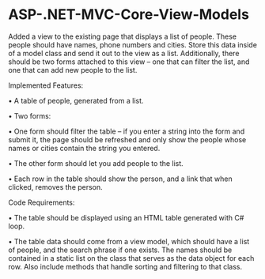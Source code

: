 # ASP-.NET-MVC-Core-View-Models
Added a view to the existing page that displays a list of people. These people
should have names, phone numbers and cities. Store this data inside of a
model class and send it out to the view as a list. Additionally, there should
be two forms attached to this view – one that can filter the list, and one that
can add new people to the list.

Implemented Features:

• A table of people, generated from a list.

• Two forms:

• One form should filter the table – if you enter a string into the
form and submit it, the page should be refreshed and only show
the people whose names or cities contain the string you entered.

• The other form should let you add people to the list.

• Each row in the table should show the person, and a link that when
clicked, removes the person.

Code Requirements:

• The table should be displayed using an HTML table generated with C#
loop.

• The table data should come from a view model, which should have a list of
people, and the search phrase if one exists. The names should be contained
in a static list on the class that serves as the data object for each row. Also
include methods that handle sorting and filtering to that class.
